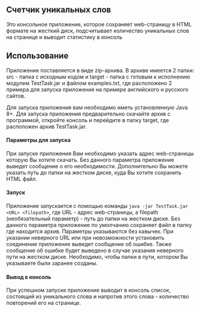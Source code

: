 ## Счетчик уникальных слов
Это консольное приложение, которое сохраняет web-страницу 
в HTML формате на жесткий диск, подсчитывает количество 
уникальных слов на странице и выводит статистику в консоль 
## Использование
Приложение поставляется в виде zip-архива. В архиве имеется 2 папки:
src - папка с исходным кодом и target - папка с готовым к исполнению модулем TestTask.jar
и файлом examples.txt, где расположено 2 примера для запуска приложения на примере
английского и русского сайтов.
 
Для запуска приложения вам необходимо иметь установленную Java 8+. 
Для запуска приложения предварительно скачайте архив с программой,
откройте консоль и перейдите в папку target, где расположен архив
TestTask.jar.   

#### Параметры для запуска
При запуске приложения Вам необходимо указать адрес web-страницы 
которую Вы хотите скачать. Без данного параметра приложение выведет
 сообщение о его необходимости. Дополнительно Вы можете указать путь до папки
на жестком диске, куда Вы хотите сохранить HTML файл. 

#### Запуск
Приложение запускается с помощью команды `java -jar TestTask.jar <URL> <filepath>`,
где URL - адрес web-страницы, а filepath (необязательный параметр) - путь до папки на жестком диске.
Без данного параметра приложение по умолчанию сохраняет файл в папку где находится архив.
Параметры указываются без кавычек. При указании неверного URL или 
при невозможности установить соединение приложение выведет сообщение об ошибке.
Также сообщение об ошибке будет выведено в случае указания неверного пути на жестком диске.
Необходимо, чтобы папки в пути, котором Вы указываете  были заранее созданы.

#### Вывод в консоль
При успешном запуске приложение выводит в консоль список, состоящий из уникального
слова и напротив этого слова - количество повторений его на странице.

